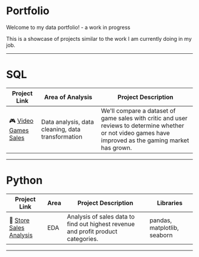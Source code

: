 # Portfolio

Welcome to my data portfolio! - a work in progress

This is a showcase of projects similar to the work I am currently doing in my job.

***

# SQL

| Project Link | Area of Analysis | Project Description | 
|---|---|---|
| :video_game: [Video Games Sales](https://github.com/katiehuangx/8-Week-SQL-Challenge) | Data analysis, data cleaning, data transformation | We'll compare a dataset of game sales with critic and user reviews to determine whether or not video games have improved as the gaming market has grown. | 

***

# Python

| Project Link | Area | Project Description | Libraries |    
|---|---|---|---|
| :briefcase: [Store Sales Analysis](https://github.com/mihaiishere/Sales-Analysis/blob/main/StoreSales.ipynb) | EDA | Analysis of sales data to find out highest revenue and profit product categories. | pandas, matplotlib, seaborn |
***
